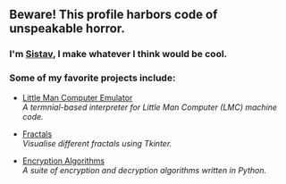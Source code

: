 ## Beware! This profile harbors code of unspeakable horror.
### I'm [Sistav](https://sistav.com), I make whatever I think would be cool.

### Some of my favorite projects include:
- [Little Man Computer Emulator](https://github.com/Sistav/LittleManComputerEmulator)  
  *A termnial-based interpreter for Little Man Computer (LMC) machine code.*

- [Fractals](https://github.com/Sistav/Fractals)  
  *Visualise different fractals using Tkinter.*

- [Encryption Algorithms](https://github.com/Sistav/Encryption-Algorithms)  
  *A suite of encryption and decryption algorithms written in Python.*
